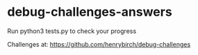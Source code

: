 # debug-challenges-answers
Run python3 tests.py to check your progress

Challenges at: 
https://github.com/henrybirch/debug-challenges